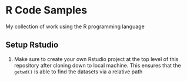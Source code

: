 # R Code Samples

My collection of work using the R programming language

## Setup Rstudio

1. Make sure to create your own Rstudio project at the top level of this repository after cloning down to local machine.
   This ensures that the `getwd()` is able to find the datasets via a relative path
